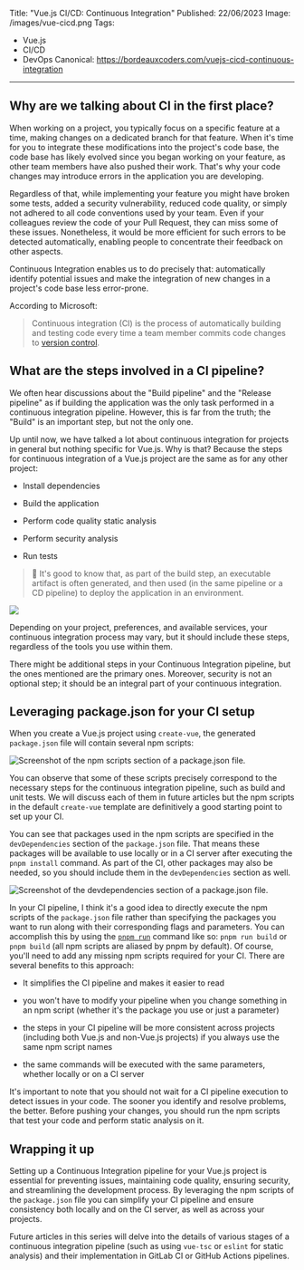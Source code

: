 Title: "Vue.js CI/CD: Continuous Integration"
Published: 22/06/2023
Image: /images/vue-cicd.png
Tags:
  - Vue.js
  - CI/CD
  - DevOps
Canonical: https://bordeauxcoders.com/vuejs-cicd-continuous-integration
---
## Why are we talking about CI in the first place?

When working on a project, you typically focus on a specific feature at a time, making changes on a dedicated branch for that feature. When it's time for you to integrate these modifications into the project's code base, the code base has likely evolved since you began working on your feature, as other team members have also pushed their work. That's why your code changes may introduce errors in the application you are developing.

Regardless of that, while implementing your feature you might have broken some tests, added a security vulnerability, reduced code quality, or simply not adhered to all code conventions used by your team. Even if your colleagues review the code of your Pull Request, they can miss some of these issues. Nonetheless, it would be more efficient for such errors to be detected automatically, enabling people to concentrate their feedback on other aspects.

Continuous Integration enables us to do precisely that: automatically identify potential issues and make the integration of new changes in a project's code base less error-prone.

According to Microsoft:

> Continuous integration (CI) is the process of automatically building and testing code every time a team member commits code changes to [version control](https://learn.microsoft.com/en-us/devops/develop/git/what-is-version-control).

## What are the steps involved in a CI pipeline?

We often hear discussions about the "Build pipeline" and the "Release pipeline" as if building the application was the only task performed in a continuous integration pipeline. However, this is far from the truth; the "Build" is an important step, but not the only one.

Up until now, we have talked a lot about continuous integration for projects in general but nothing specific for Vue.js. Why is that? Because the steps for continuous integration of a Vue.js project are the same as for any other project:

* Install dependencies
    
* Build the application
    
* Perform code quality static analysis
    
* Perform security analysis
    
* Run tests
    
> 💬 It's good to know that, as part of the build step, an executable artifact is often generated, and then used (in the same pipeline or a CD pipeline) to deploy the application in an environment.

<img src="/posts/images/vuecicd_ci_pipeline.png" class="img-fluid centered-img">

Depending on your project, preferences, and available services, your continuous integration process may vary, but it should include these steps, regardless of the tools you use within them.

There might be additional steps in your Continuous Integration pipeline, but the ones mentioned are the primary ones. Moreover, security is not an optional step; it should be an integral part of your continuous integration.

## Leveraging package.json for your CI setup

When you create a Vue.js project using `create-vue`, the generated `package.json` file will contain several npm scripts:

<img src="/posts/images/vuecicd_ci_packagejson_0.png" class="img-fluid centered-img" alt="Screenshot of the npm scripts section of a package.json file.">

You can observe that some of these scripts precisely correspond to the necessary steps for the continuous integration pipeline, such as build and unit tests. We will discuss each of them in future articles but the npm scripts in the default `create-vue` template are definitively a good starting point to set up your CI.

You can see that packages used in the npm scripts are specified in the `devDependencies` section of the `package.json` file. That means these packages will be available to use locally or in a CI server after executing the `pnpm install` command. As part of the CI, other packages may also be needed, so you should include them in the `devDependencies` section as well.

<img src="/posts/images/vuecicd_ci_packagejson_1.png" class="img-fluid centered-img" alt="Screenshot of the devdependencies section of a package.json file.">

In your CI pipeline, I think it's a good idea to directly execute the npm scripts of the `package.json` file rather than specifying the packages you want to run along with their corresponding flags and parameters. You can accomplish this by using the [`pnpm run`](https://pnpm.io/fr/cli/run) command like so: `pnpm run build` or `pnpm build` (all npm scripts are aliased by pnpm by default). Of course, you'll need to add any missing npm scripts required for your CI. There are several benefits to this approach:

* It simplifies the CI pipeline and makes it easier to read
    
* you won't have to modify your pipeline when you change something in an npm script (whether it's the package you use or just a parameter)
    
* the steps in your CI pipeline will be more consistent across projects (including both Vue.js and non-Vue.js projects) if you always use the same npm script names
    
* the same commands will be executed with the same parameters, whether locally or on a CI server
    

It's important to note that you should not wait for a CI pipeline execution to detect issues in your code. The sooner you identify and resolve problems, the better. Before pushing your changes, you should run the npm scripts that test your code and perform static analysis on it.

## Wrapping it up

Setting up a Continuous Integration pipeline for your Vue.js project is essential for preventing issues, maintaining code quality, ensuring security, and streamlining the development process. By leveraging the npm scripts of the `package.json` file you can simplify your CI pipeline and ensure consistency both locally and on the CI server, as well as across your projects.

Future articles in this series will delve into the details of various stages of a continuous integration pipeline (such as using `vue-tsc` or `eslint` for static analysis) and their implementation in GitLab CI or GitHub Actions pipelines.